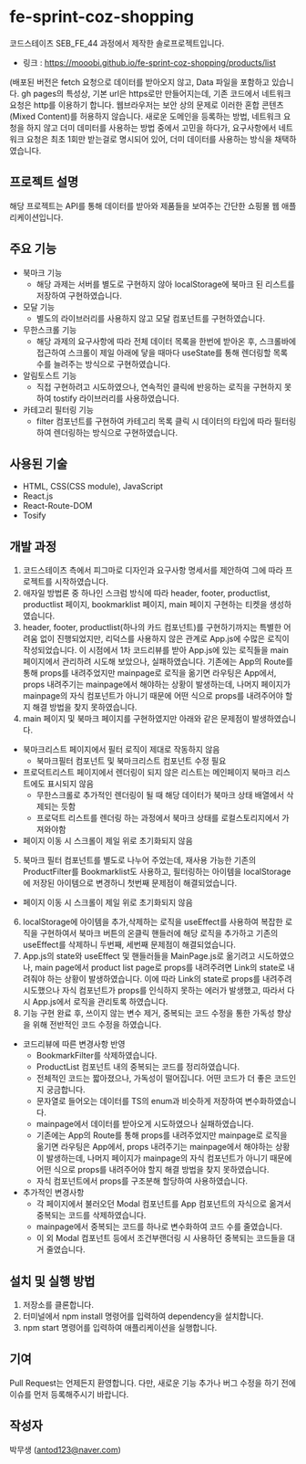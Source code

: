 # fe-sprint-coz-shopping
코드스테이츠 SEB_FE_44 과정에서 제작한 솔로프로젝트입니다.
- 링크 : https://mooobi.github.io/fe-sprint-coz-shopping/products/list 

(배포된 버전은 fetch 요청으로 데이터를 받아오지 않고, Data 파일을 포함하고 있습니다.
gh pages의 특성상, 기본 url은 https로만 만들어지는데, 기존 코드에서 네트워크 요청은 http를 이용하기 합니다. 웹브라우저는 보안 상의 문제로 이러한 혼합 콘텐츠(Mixed Content)를 허용하지 않습니다. 새로운 도메인을 등록하는 방법, 네트워크 요청을 하지 않고 더미 데미터를 사용하는 방법 중에서 고민을 하다가, 요구사항에서 네트워크 요청은 최초 1회만 받는걸로 명시되어 있어, 더미 데이터를 사용하는 방식을 채택하였습니다.

## 프로젝트 설명
해당 프로젝트는 API를 통해 데이터를 받아와 제품들을 보여주는 간단한 쇼핑몰 웹 애플리케이션입니다.

## 주요 기능
- 북마크 기능
  - 해당 과제는 서버를 별도로 구현하지 않아 localStorage에 북마크 된 리스트를 저장하여 구현하였습니다.
- 모달 기능
  - 별도의 라이브러리를 사용하지 않고 모달 컴포넌트를 구현하였습니다.
- 무한스크롤 기능
  - 해당 과제의 요구사항에 따라 전체 데이터 목록을 한번에 받아온 후, 스크롤바에 접근하여 스크롤이 제일 아래에 닿을 때마다 useState를 통해 렌더링할 목록 수를 늘려주는 방식으로 구현하였습니다.
- 알림토스트 기능
  - 직접 구현하려고 시도하였으나, 연속적인 클릭에 반응하는 로직을 구현하지 못하여 tostify 라이브러리를 사용하였습니다.
- 카테고리 필터링 기능
  - filter 컴포넌트를 구현하여 카테고리 목록 클릭 시 데이터의 타입에 따라 필터링하여 렌더링하는 방식으로 구현하였습니다.

## 사용된 기술
- HTML, CSS(CSS module), JavaScript
- React.js
- React-Route-DOM
- Tosify

## 개발 과정

1. 코드스테이츠 측에서 피그마로 디자인과 요구사항 명세서를 제안하여 그에 따라 프로젝트를 시작하였습니다.
2. 애자일 방법론 중 하나인 스크럼 방식에 따라 header, footer, productlist, productlist 페이지, bookmarklist 페이지, main 페이지 구현하는 티켓을 생성하였습니다.
3. header, footer, productlist(하나의 카드 컴포넌트)를 구현하기까지는 특별한 어려움 없이 진행되었지만, 리덕스를 사용하지 않은 관계로 App.js에 수많은 로직이 작성되었습니다. 이 시점에서 1차 코드리뷰를 받아 App.js에 있는 로직들을 main 페이지에서 관리하려 시도해 보았으나, 실패하였습니다. 기존에는 App의 Route를 통해 props를 내려주었지만 mainpage로 로직을 옮기면 라우팅은 App에서, props 내려주기는 mainpage에서 해야하는 상황이 발생하는데, 나머지 페이지가 mainpage의 자식 컴포넌트가 아니기 때문에 어떤 식으로 props를 내려주어야 할지 해결 방법을 찾지 못하였습니다.
4. main 페이지 및 북마크 페이지를 구현하였지만 아래와 같은 문제점이 발생하였습니다.
  - 북마크리스트 페이지에서 필터 로직이 제대로 작동하지 않음 
    - 북마크필터 컴포넌트 및 북마크리스트 컴포넌트 수정 필요
  - 프로덕트리스트 페이지에서 렌더링이 되지 않은 리스트는 메인페이지 북마크 리스트에도 표시되지 않음
    - 무한스크롤로 추가적인 렌더링이 될 때 해당 데이터가 북마크 상태 배열에서 삭제되는 듯함
    - 프로덕트 리스트를 렌더링 하는 과정에서 북마크 상태를 로컬스토리지에서 가져와야함
  - 페이지 이동 시 스크롤이 제일 위로 초기화되지 않음
5. 북마크 필터 컴포넌트를 별도로 나누어 주었는데, 재사용 가능한 기존의 ProductFilter를 Bookmarklist도 사용하고, 필터링하는 아이템을 localStorage에 저장된 아이템으로 변경하니 첫번째 문제점이 해결되었습니다.
  - 페이지 이동 시 스크롤이 제일 위로 초기화되지 않음
6. localStorage에 아이템을 추가,삭제하는 로직을 useEffect를 사용하여 복잡한 로직을 구현하여서 북마크 버튼의 온클릭 핸들러에 해당 로직을 추가하고 기존의 useEffect를 삭제하니 두번째, 세번째 문제점이 해결되었습니다.
7. App.js의 state와 useEffect 및 핸들러들을 MainPage.js로 옮기려고 시도하였으나, main page에서 product list page로 props를 내려주려면 Link의 state로 내려줘야 하는 상황이 발생하였습니다. 이에 따라 Link의 state로 props를 내려주려 시도했으나 자식 컴포넌트가 props를 인식하지 못하는 에러가 발생했고, 따라서 다시 App.js에서 로직을 관리토록 하였습니다.
8. 기능 구현 완료 후, 쓰이지 않는 변수 제거, 중복되는 코드 수정을 통한 가독성 향상을 위해 전반적인 코드 수정을 하였습니다.
  - 코드리뷰에 따른 변경사항 반영
    - BookmarkFilter를 삭제하였습니다.
    - ProductList 컴포넌트 내의 중복되는 코드를 정리하였습니다.
    - 전체적인 코드는 짧아졌으나, 가독성이 떨어집니다. 어떤 코드가 더 좋은 코드인지 궁금합니다.
    - 문자열로 들어오는 데이터를 TS의 enum과 비슷하게 저장하여 변수화하였습니다.
    - mainpage에서 데이터를 받아오게 시도하였으나 실패하였습니다.
    - 기존에는 App의 Route를 통해 props를 내려주었지만 mainpage로 로직을 옮기면 라우팅은 App에서, props 내려주기는 mainpage에서 해야하는 상황이 발생하는데, 나머지 페이지가 mainpage의 자식 컴포넌트가 아니기 때문에 어떤 식으로 props를 내려주어야 할지 해결 방법을 찾지 못하였습니다.
    - 자식 컴포넌트에서 props를 구조분해 할당하여 사용하였습니다.
  - 추가적인 변경사항
    - 각 페이지에서 불러오던 Modal 컴포넌트를 App 컴포넌트의 자식으로 옮겨서 중복되는 코드를 삭제하였습니다.
    - mainpage에서 중복되는 코드를 하나로 변수화하여 코드 수를 줄였습니다.
    - 이 외 Modal 컴포넌트 등에서 조건부랜더링 시 사용하던 중복되는 코드들을 대거 줄였습니다.

## 설치 및 실행 방법
1. 저장소를 클론합니다.
2. 터미널에서 npm install 명령어를 입력하여 dependency을 설치합니다.
3. npm start 명령어를 입력하여 애플리케이션을 실행합니다.

## 기여
Pull Request는 언제든지 환영합니다. 다만, 새로운 기능 추가나 버그 수정을 하기 전에 이슈를 먼저 등록해주시기 바랍니다.

## 작성자
박무생 (antod123@naver.com)
